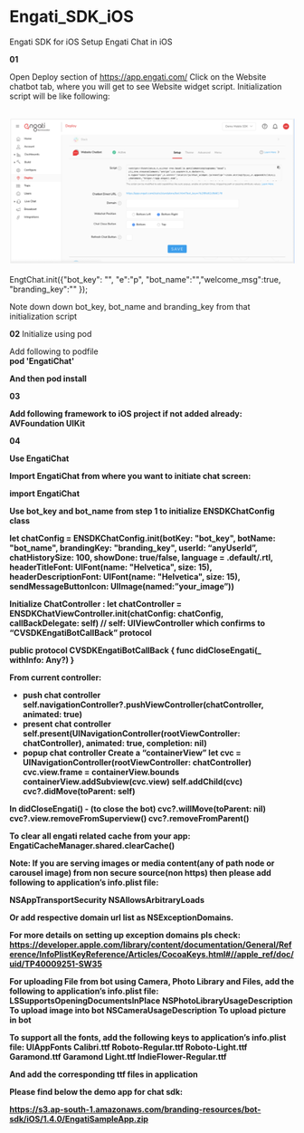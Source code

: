 # Engati_SDK_iOS
Engati SDK for iOS
Setup Engati Chat in iOS

<b>01</b>

Open Deploy section of https://app.engati.com/
Click on the Website chatbot tab, where you will get to see Website widget  script. 
Initialization script will be like following:

<br>
<img src="https://github.com/Engati/Engati_SDK_iOS/raw/Images/portal.png"></img>
<br>
<br>
EngtChat.init({"bot_key": "<bot_key>", "e":"p", "bot_name":"<bot_name>","welcome_msg":true, "branding_key":"<branding_key>" });


Note down down bot_key, bot_name and branding_key from that initialization script

<b>02</b>
Initialize using pod

Add following to podfile<br>
<b>pod 'EngatiChat'<b/>

And then
pod install


<b>03</b>

Add following framework to iOS project if not added already:
AVFoundation
UIKit


<b>04</b>

Use EngatiChat

Import EngatiChat from where you want to initiate chat screen:

import EngatiChat

Use bot_key and bot_name from step 1 to initialize ENSDKChatConfig class

let chatConfig = ENSDKChatConfig.init(botKey: "bot_key", botName: "bot_name", brandingKey: "branding_key", userId: “anyUserId”, chatHistorySize: 100, showDone: true/false, language = .default/.rtl, headerTitleFont: UIFont(name: "Helvetica", size: 15), headerDescriptionFont: UIFont(name: "Helvetica", size: 15), sendMessageButtonIcon: UIImage(named:”your_image”))

Initialize ChatController :
let chatController = ENSDKChatViewController.init(chatConfig: chatConfig, callBackDelegate: self) // self: UIViewController which confirms to “CVSDKEngatiBotCallBack” protocol

public protocol CVSDKEngatiBotCallBack {
    func didCloseEngati(_ withInfo: Any?)
}

From current controller:
- push chat controller
self.navigationController?.pushViewController(chatController, animated: true)
- present chat controller
self.present(UINavigationController(rootViewController: chatController), animated: true, completion: nil)
- popup chat controller
Create a “containerView”
let cvc = UINavigationController(rootViewController: chatController)
cvc.view.frame = containerView.bounds
        	containerView.addSubview(cvc.view)
self.addChild(cvc)
cvc?.didMove(toParent: self)

In didCloseEngati() - (to close the bot) 
cvc?.willMove(toParent: nil)   
cvc?.view.removeFromSuperview()
cvc?.removeFromParent()


To clear all engati related cache from your app:
EngatiCacheManager.shared.clearCache()


Note: If you are serving images or media content(any of path node or carousel image) from non secure source(non https) then please add following to application’s info.plist file:

<key>NSAppTransportSecurity</key>
<dict>
<key>NSAllowsArbitraryLoads</key>
<true/>
</dict>



Or add respective domain url list as NSExceptionDomains.

For more details on setting up exception domains pls check:
https://developer.apple.com/library/content/documentation/General/Reference/InfoPlistKeyReference/Articles/CocoaKeys.html#//apple_ref/doc/uid/TP40009251-SW35
 


For uploading File from bot using Camera, Photo Library and Files,  add the following to application’s info.plist file:
<key>LSSupportsOpeningDocumentsInPlace</key>
	<true/>
	<key>NSPhotoLibraryUsageDescription</key>
	<string>To upload image into bot</string>
	<key>NSCameraUsageDescription</key>
	<string>To upload picture in bot</string>

To support all the fonts, add the following keys to application’s info.plist file:
	<key>UIAppFonts</key>
	<array>
		<string>Calibri.ttf</string>
		<string>Roboto-Regular.ttf</string>
		<string>Roboto-Light.ttf</string>
		<string>Garamond.ttf</string>
		<string>Garamond Light.ttf</string>
		<string>IndieFlower-Regular.ttf</string>
	</array>

And add the corresponding ttf files in application


Please find below the demo app for chat sdk:

https://s3.ap-south-1.amazonaws.com/branding-resources/bot-sdk/iOS/1.4.0/EngatiSampleApp.zip


